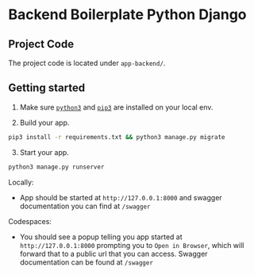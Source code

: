 # Backend Boilerplate Python Django

## Project Code

The project code is located under `app-backend/`.

## Getting started

1. Make sure [`python3`](https://www.python.org/downloads/) and [`pip3`](https://pip.pypa.io/en/stable/installing/) are installed on your local env.

2. Build your app.

```bash
pip3 install -r requirements.txt && python3 manage.py migrate
```

3. Start your app.

```bash
python3 manage.py runserver
```

Locally:

- App should be started at `http://127.0.0.1:8000` and swagger documentation you can find at `/swagger`

Codespaces:

- You should see a popup telling you app started at `http://127.0.0.1:8000` prompting you to `Open in Browser`, which will forward that to a public url that you can access. Swagger documentation can be found at `/swagger`
